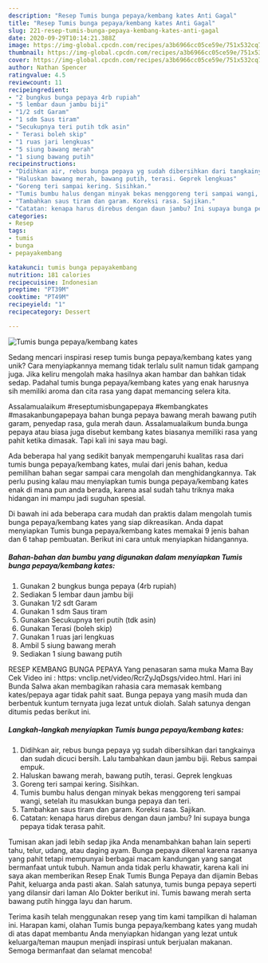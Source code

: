 ```yaml
---
description: "Resep Tumis bunga pepaya/kembang kates Anti Gagal"
title: "Resep Tumis bunga pepaya/kembang kates Anti Gagal"
slug: 221-resep-tumis-bunga-pepaya-kembang-kates-anti-gagal
date: 2020-09-29T10:14:21.388Z
image: https://img-global.cpcdn.com/recipes/a3b6966cc05ce59e/751x532cq70/tumis-bunga-pepayakembang-kates-foto-resep-utama.jpg
thumbnail: https://img-global.cpcdn.com/recipes/a3b6966cc05ce59e/751x532cq70/tumis-bunga-pepayakembang-kates-foto-resep-utama.jpg
cover: https://img-global.cpcdn.com/recipes/a3b6966cc05ce59e/751x532cq70/tumis-bunga-pepayakembang-kates-foto-resep-utama.jpg
author: Nathan Spencer
ratingvalue: 4.5
reviewcount: 11
recipeingredient:
- "2 bungkus bunga pepaya 4rb rupiah"
- "5 lembar daun jambu biji"
- "1/2 sdt Garam"
- "1 sdm Saus tiram"
- "Secukupnya teri putih tdk asin"
- " Terasi boleh skip"
- "1 ruas jari lengkuas"
- "5 siung bawang merah"
- "1 siung bawang putih"
recipeinstructions:
- "Didihkan air, rebus bunga pepaya yg sudah dibersihkan dari tangkainya dan sudah dicuci bersih. Lalu tambahkan daun jambu biji. Rebus sampai empuk."
- "Haluskan bawang merah, bawang putih, terasi. Geprek lengkuas"
- "Goreng teri sampai kering. Sisihkan."
- "Tumis bumbu halus dengan minyak bekas menggoreng teri sampai wangi, setelah itu masukkan bunga pepaya dan teri."
- "Tambahkan saus tiram dan garam. Koreksi rasa. Sajikan."
- "Catatan: kenapa harus direbus dengan daun jambu? Ini supaya bunga pepaya tidak terasa pahit."
categories:
- Resep
tags:
- tumis
- bunga
- pepayakembang

katakunci: tumis bunga pepayakembang 
nutrition: 181 calories
recipecuisine: Indonesian
preptime: "PT39M"
cooktime: "PT49M"
recipeyield: "1"
recipecategory: Dessert

---
```



![Tumis bunga pepaya/kembang kates](https://img-global.cpcdn.com/recipes/a3b6966cc05ce59e/751x532cq70/tumis-bunga-pepayakembang-kates-foto-resep-utama.jpg)

Sedang mencari inspirasi resep tumis bunga pepaya/kembang kates yang unik? Cara menyiapkannya memang tidak terlalu sulit namun tidak gampang juga. Jika keliru mengolah maka hasilnya akan hambar dan bahkan tidak sedap. Padahal tumis bunga pepaya/kembang kates yang enak harusnya sih memiliki aroma dan cita rasa yang dapat memancing selera kita.

Assalamualaikum #reseptumisbungapepaya #kembangkates #masakanbungapepaya bahan bunga pepaya bawang merah bawang putih garam, penyedap rasa, gula merah daun. Assalamualaikum bunda.bunga pepaya atau biasa juga disebut kembang kates biasanya memiliki rasa yang pahit ketika dimasak. Tapi kali ini saya mau bagi.

Ada beberapa hal yang sedikit banyak mempengaruhi kualitas rasa dari tumis bunga pepaya/kembang kates, mulai dari jenis bahan, kedua pemilihan bahan segar sampai cara mengolah dan menghidangkannya. Tak perlu pusing kalau mau menyiapkan tumis bunga pepaya/kembang kates enak di mana pun anda berada, karena asal sudah tahu triknya maka hidangan ini mampu jadi suguhan spesial.


Di bawah ini ada beberapa cara mudah dan praktis dalam mengolah tumis bunga pepaya/kembang kates yang siap dikreasikan. Anda dapat menyiapkan Tumis bunga pepaya/kembang kates memakai 9 jenis bahan dan 6 tahap pembuatan. Berikut ini cara untuk menyiapkan hidangannya.

<!--inarticleads1-->

##### Bahan-bahan dan bumbu yang digunakan dalam menyiapkan Tumis bunga pepaya/kembang kates:

1. Gunakan 2 bungkus bunga pepaya (4rb rupiah)
1. Sediakan 5 lembar daun jambu biji
1. Gunakan 1/2 sdt Garam
1. Gunakan 1 sdm Saus tiram
1. Gunakan Secukupnya teri putih (tdk asin)
1. Gunakan  Terasi (boleh skip)
1. Gunakan 1 ruas jari lengkuas
1. Ambil 5 siung bawang merah
1. Sediakan 1 siung bawang putih


RESEP KEMBANG BUNGA PEPAYA Yang penasaran sama muka Mama Bay Cek Video ini : https: vnclip.net/video/RcrZyJqDsgs/video.html. Hari ini Bunda Salwa akan membagikan rahasia cara memasak kembang kates/pepaya agar tidak pahit saat. Bunga pepaya yang masih muda dan berbentuk kuntum ternyata juga lezat untuk diolah. Salah satunya dengan ditumis pedas berikut ini. 

<!--inarticleads2-->

##### Langkah-langkah menyiapkan Tumis bunga pepaya/kembang kates:

1. Didihkan air, rebus bunga pepaya yg sudah dibersihkan dari tangkainya dan sudah dicuci bersih. Lalu tambahkan daun jambu biji. Rebus sampai empuk.
1. Haluskan bawang merah, bawang putih, terasi. Geprek lengkuas
1. Goreng teri sampai kering. Sisihkan.
1. Tumis bumbu halus dengan minyak bekas menggoreng teri sampai wangi, setelah itu masukkan bunga pepaya dan teri.
1. Tambahkan saus tiram dan garam. Koreksi rasa. Sajikan.
1. Catatan: kenapa harus direbus dengan daun jambu? Ini supaya bunga pepaya tidak terasa pahit.


Tumisan akan jadi lebih sedap jika Anda menambahkan bahan lain seperti tahu, telur, udang, atau daging ayam. Bunga pepaya dikenal karena rasanya yang pahit tetapi mempunyai berbagai macam kandungan yang sangat bermanfaat untuk tubuh. Namun anda tidak perlu khawatir, karena kali ini saya akan memberikan Resep Enak Tumis Bunga Pepaya dan dijamin Bebas Pahit, keluarga anda pasti akan. Salah satunya, tumis bunga pepaya seperti yang dilansir dari laman Alo Dokter berikut ini. Tumis bawang merah serta bawang putih hingga layu dan harum. 

Terima kasih telah menggunakan resep yang tim kami tampilkan di halaman ini. Harapan kami, olahan Tumis bunga pepaya/kembang kates yang mudah di atas dapat membantu Anda menyiapkan hidangan yang lezat untuk keluarga/teman maupun menjadi inspirasi untuk berjualan makanan. Semoga bermanfaat dan selamat mencoba!
